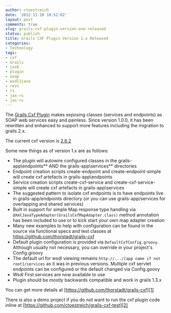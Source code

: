```yaml
---
author: ctoestreich
date: '2012-11-10 10:52:02'
layout: post
comments: true
slug: grails-cxf-plugin-version-one-released
status: publish
title: Grails CXF Plugin Version 1.x Released
categories:
- Technology
tags:
- cxf
- Grails
- jaxb
- plugin
- soap
- wsdl2java
- rest
- rs
- jax-rs
- jax-rs
---
```


The [Grails Cxf Plugin][3] makes exposing classes (services and endpoints) as SOAP web services easy and painless.  Since version 1.0.0, it has been rewritten and enhanced to support more features including the migration to grails 2.x.

The current cxf version is [2.6.2](https://issues.apache.org/jira/secure/ReleaseNote.jspa?projectId=12310511&styleName=Html&Create=Create&version=12321668)

Some new things as of version 1.x are as follows:

* The plugin will autowire configured classes in the grails-app\endpoints\** AND the grails-app\services\** directories
* Endpoint creation scripts create-endpoint and create-endpoint-simple will create cxf artefacts in grails-app\endpoints
* Service creation scripts create-cxf-service and create-cxf-service-simple will create cxf artefacts in grails-app\services
* The suggested pattern to isolate cxf endpoints is to have endpoints live in grails-app/endpoints directory (or you can use grails-app/services for overlapping and shared services)
* Built in support for simple Map response type handling via `@XmlJavaTypeAdapter(GrailsCxfMapAdapter.class)` method annotation has been included to use or to kick start your own map adapter creation
* Many new examples to help with configuration can be found in the source via functional specs and test classes at <https://github.com/thorstadt/grails-cxf>
* Default plugin configuration is provided via `DefaultCxfConfig.groovy`.  Although usually not necessary, you can override in your project's Config.groovy
* The default url for wsdl viewing remains `http://.../[app name if not root]/services` as it was in previous versions.  Multiple cxf servlet endpoints can be configured or the default changed via Config.goovy
* Wsdl First services are now available to use
* Plugin should be *mostly* backwards compatible and work in grails 1.3.x

You can get more details at [https://github.com/thorstadt/grails-cxf][1]

There is also a demo project if you do not want to run the cxf plugin code inline at [https://github.com/ctoestreich/grails-cxf-test][2]

   [1]: https://github.com/thorstadt/grails-cxf (grails cxf plugin)
   [2]: https://github.com/ctoestreich/grails-cxf-test (grails cxf test project)
   [3]: http://grails.org/plugin/cxf (grails cxf plugin)

